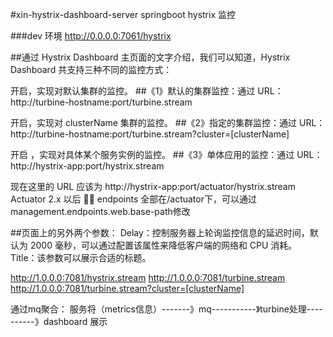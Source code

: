 #xin-hystrix-dashboard-server springboot hystrix 监控

###dev 环境 http://0.0.0.0:7061/hystrix

##通过 Hystrix Dashboard 主页面的文字介绍，我们可以知道，Hystrix Dashboard 共支持三种不同的监控方式：

开启，实现对默认集群的监控。
##《1》默认的集群监控：通过 URL：http://turbine-hostname:port/turbine.stream 

开启，实现对 clusterName 集群的监控。
##《2》指定的集群监控：通过 URL：http://turbine-hostname:port/turbine.stream?cluster=[clusterName] 

开启 ，实现对具体某个服务实例的监控。
##《3》单体应用的监控：通过 URL：http://hystrix-app:port/hystrix.stream 

现在这里的 URL 应该为 http://hystrix-app:port/actuator/hystrix.stream
Actuator 2.x 以后  endpoints 全部在/actuator下，可以通过management.endpoints.web.base-path修改

##页面上的另外两个参数：
Delay：控制服务器上轮询监控信息的延迟时间，默认为 2000 毫秒，可以通过配置该属性来降低客户端的网络和 CPU 消耗。
Title：该参数可以展示合适的标题。

http://1.0.0.0:7081/hystrix.stream
http://1.0.0.0:7081/turbine.stream  
http://1.0.0.0:7081/turbine.stream?cluster=[clusterName] 



通过mq聚合：
服务将（metrics信息）-------》mq-----------》turbine处理----------》dashboard 展示

